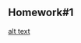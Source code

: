 ## Homework#1


[alt text](https://github.com/alihaydarkurban/CSE312-Operating-Systems/tree/main/HW1/OutputPictures/run_shell.JPG?raw=true)
